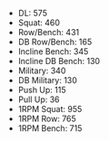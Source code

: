 * DL: 575
*  Squat: 460
*  Row/Bench: 431
*  DB Row/Bench: 165
*  Incline Bench: 345
*  Incline DB Bench: 130
*  Military: 340
*  DB Military: 130
*  Push Up: 115
*  Pull Up: 36
*  1RPM Squat: 955
*  1RPM Row: 765
*  1RPM Bench: 715
